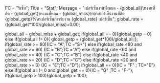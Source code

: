 
FC = "รีเซ็ท";
Title = "Stat";
Message = "เปอร์เซ็นงานทั้งหมด - {global_all}\nงานที่ติด - {global_get}\nงานที่หลุด - {global_miss}\n\nเปอร์เซ็นงานที่ติด {global_getp}%\nเปอร์เซ็นการรับงาน {global_rate} เปอร์เซ็น";
global_rate = ((global_get*100)/global_miss)+0.00;

global_all = global_miss + global_get;
if(global_all == 0){global_getp = 0}
else if(global_all != 0){
global_getp = (global_get*100)/global_all;};
if(global_rate >= 80){IC = "A";TC ="S+"}
else if(global_rate <80 and global_rate >= 60)
{IC = "B";TC ="A"}
else if(global_rate <60 and global_rate >= 40)
{IC = "C";TC ="B"}
else if(global_rate <40 and global_rate >= 20)
{IC = "D";TC ="C"}
else if(global_rate <20 and global_rate >= 0)
{IC = "E";TC ="D"};
if(global_all == 0){IC = "F" ; TC="E"}
else if(global_all != 0 and global_get == 0){IC = "G" ;TC = "F-"};
if(global_getp > 100){global_getp = 100};
  
